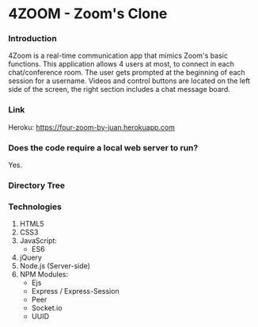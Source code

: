 # 4ZOOM - Zoom's Clone

### Introduction
4Zoom is a real-time communication app that mimics Zoom's basic functions. 
This application allows 4 users at most, to connect in each chat/conference room.
The user gets prompted at the beginning of each session for a username. Videos and 
control buttons are located on the left side of the screen, the right section includes
a chat message board.

### Link
Heroku: https://four-zoom-by-juan.herokuapp.com

### Does the code require a local web server to run?
Yes.

### Directory Tree

### Technologies
1. HTML5
2. CSS3
3. JavaScript:
   * ES6
4. jQuery
5. Node.js (Server-side)
6. NPM Modules:
   * Ejs
   * Express / Express-Session
   * Peer
   * Socket.io
   * UUID
